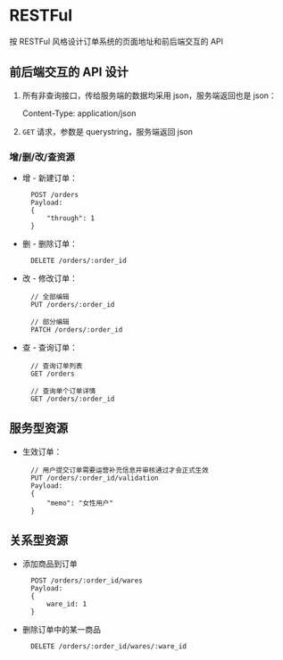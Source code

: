 # RESTFul 
按 RESTFul 风格设计订单系统的页面地址和前后端交互的 API

## 前后端交互的 API 设计

1. 所有非查询接口，传给服务端的数据均采用 json，服务端返回也是 json：

	Content-Type: application/json

2. `GET` 请求，参数是 querystring，服务端返回 json


### 增/删/改/查资源

* 增 - 新建订单：

		POST /orders
		Payload:
		{
			"through": 1
		}

* 删 - 删除订单：

		DELETE /orders/:order_id
	

* 改 - 修改订单：
	
		// 全部编辑
		PUT /orders/:order_id
	
		// 部分编辑
		PATCH /orders/:order_id

* 查 - 查询订单：
	
		// 查询订单列表
		GET /orders
	
		// 查询单个订单详情
		GET /orders/:order_id


## 服务型资源

* 生效订单：

		// 用户提交订单需要运营补充信息并审核通过才会正式生效
		PUT /orders/:order_id/validation
		Payload:
		{
			"memo": "女性用户"
		}


## 关系型资源

* 添加商品到订单

		POST /orders/:order_id/wares
		Payload:
		{
			ware_id: 1
		}


* 删除订单中的某一商品

		DELETE /orders/:order_id/wares/:ware_id